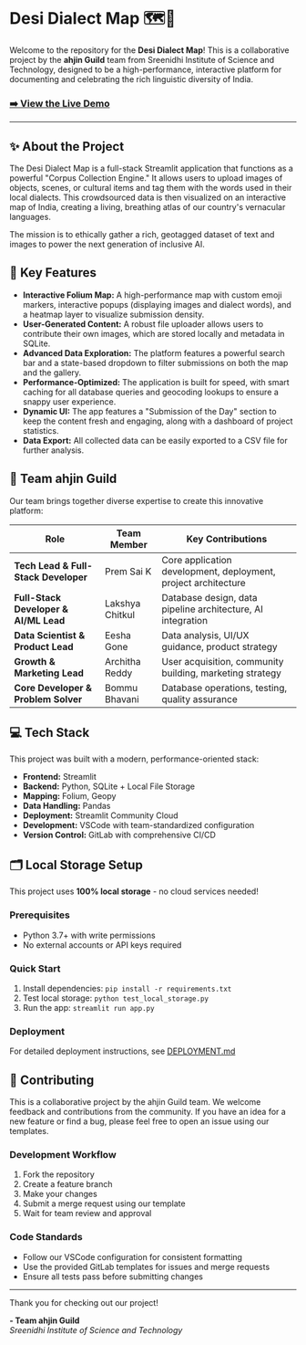 # Desi Dialect Map 🗺️📍

Welcome to the repository for the **Desi Dialect Map**! This is a collaborative project by the **ahjin Guild** team from Sreenidhi Institute of Science and Technology, designed to be a high-performance, interactive platform for documenting and celebrating the rich linguistic diversity of India.

### [➡️ View the Live Demo](https://desi-dialect-map.streamlit.app/)

---

## ✨ About the Project

The Desi Dialect Map is a full-stack Streamlit application that functions as a powerful "Corpus Collection Engine." It allows users to upload images of objects, scenes, or cultural items and tag them with the words used in their local dialects. This crowdsourced data is then visualized on an interactive map of India, creating a living, breathing atlas of our country's vernacular languages.

The mission is to ethically gather a rich, geotagged dataset of text and images to power the next generation of inclusive AI.

## 🚀 Key Features

- **Interactive Folium Map:** A high-performance map with custom emoji markers, interactive popups (displaying images and dialect words), and a heatmap layer to visualize submission density.
- **User-Generated Content:** A robust file uploader allows users to contribute their own images, which are stored locally and metadata in SQLite.
- **Advanced Data Exploration:** The platform features a powerful search bar and a state-based dropdown to filter submissions on both the map and the gallery.
- **Performance-Optimized:** The application is built for speed, with smart caching for all database queries and geocoding lookups to ensure a snappy user experience.
- **Dynamic UI:** The app features a "Submission of the Day" section to keep the content fresh and engaging, along with a dashboard of project statistics.
- **Data Export:** All collected data can be easily exported to a CSV file for further analysis.

## 👥 Team ahjin Guild

Our team brings together diverse expertise to create this innovative platform:

| Role                                  | Team Member     | Key Contributions                                              |
| ------------------------------------- | --------------- | -------------------------------------------------------------- |
| **Tech Lead & Full-Stack Developer**  | Prem Sai K      | Core application development, deployment, project architecture |
| **Full-Stack Developer & AI/ML Lead** | Lakshya Chitkul | Database design, data pipeline architecture, AI integration    |
| **Data Scientist & Product Lead**     | Eesha Gone      | Data analysis, UI/UX guidance, product strategy                |
| **Growth & Marketing Lead**           | Architha Reddy  | User acquisition, community building, marketing strategy       |
| **Core Developer & Problem Solver**   | Bommu Bhavani   | Database operations, testing, quality assurance                |

## 💻 Tech Stack

This project was built with a modern, performance-oriented stack:

- **Frontend:** Streamlit
- **Backend:** Python, SQLite + Local File Storage
- **Mapping:** Folium, Geopy
- **Data Handling:** Pandas
- **Deployment:** Streamlit Community Cloud
- **Development:** VSCode with team-standardized configuration
- **Version Control:** GitLab with comprehensive CI/CD

## 🗂️ Local Storage Setup

This project uses **100% local storage** - no cloud services needed!

### Prerequisites

- Python 3.7+ with write permissions
- No external accounts or API keys required

### Quick Start

1. Install dependencies: `pip install -r requirements.txt`
2. Test local storage: `python test_local_storage.py`
3. Run the app: `streamlit run app.py`

### Deployment

For detailed deployment instructions, see [DEPLOYMENT.md](DEPLOYMENT.md)

## 🤝 Contributing

This is a collaborative project by the ahjin Guild team. We welcome feedback and contributions from the community. If you have an idea for a new feature or find a bug, please feel free to open an issue using our templates.

### **Development Workflow**

1. Fork the repository
2. Create a feature branch
3. Make your changes
4. Submit a merge request using our template
5. Wait for team review and approval

### **Code Standards**

- Follow our VSCode configuration for consistent formatting
- Use the provided GitLab templates for issues and merge requests
- Ensure all tests pass before submitting changes

---

Thank you for checking out our project!

**- Team ahjin Guild**  
_Sreenidhi Institute of Science and Technology_
